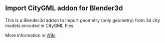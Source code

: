 ## Import CityGML addon for Blender3d

This is a Blender3d addon to import geometry (only geometry) from 3d city models encoded in CityGML files.

More information in [Wiki](https://github.com/ppaawweeuu/Import_CityGML/wiki/).
